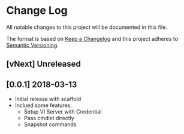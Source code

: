 # Change Log

All notable changes to this project will be documented in this file.

The format is based on [Keep a Changelog](http://keepachangelog.com/)
and this project adheres to [Semantic Versioning](http://semver.org/).

## [vNext] Unreleased

## [0.0.1] 2018-03-13

- Initial release with scaffold
- Inclued some features:
  - Setup VI Server with Credential
  - Pass cmdlet directly
  - Snapshot commands
